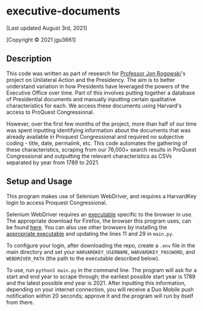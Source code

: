 # executive-documents

[Last updated August 3rd, 2021]

[Copyright © 2021 jgu3661]

## Description 

This code was written as part of research for [Professor Jon Rogowski](https://voices.uchicago.edu/jrogowski/)'s project on Unilateral Action and the Presidency. The aim is to better understand variation in how Presidents have leveraged the powers of the Executive Office over time. Part of this involves putting together a database of Presidential documents and manually inputting certain qualitative characteristics for each. We access these documents using Harvard's access to ProQuest Congressional. 

However, over the first few months of the project, more than half of our time was spent inputting identifying information about the documents that was already available in Proquest Congressional and required no subjective coding - title, date, permalink, etc. This code automates the gathering of these characteristics, scraping from our 76,000+ search results in ProQuest Congressional and outputting the relevant characteristics as CSVs separated by year from 1789 to 2021. 

## Setup and Usage

This program makes use of Selenium WebDriver, and requires a HarvardKey login to access Proquest Congressional.

Selenium WebDriver requires an [executable](https://www.selenium.dev/documentation/en/webdriver/driver_requirements/) specific to the browser in use. The appropriate download for Firefox, the browser this program uses, can be found [here](https://github.com/mozilla/geckodriver/releases). You can also use other browsers by installing the [appropriate executable](https://www.selenium.dev/documentation/en/webdriver/driver_requirements/#quick-reference) and updating the lines 11 and 29 in `main.py`.

To configure your login, after downloading the repo, create a `.env` file in the main directory and set your `HARVARDKEY_USERNAME`, `HARVARDKEY_PASSWORD`, and `WEBDRIVER_PATH` (the path to the executable described below).

To use, run `python3 main.py` in the command line. The program will ask for a start and end year to scrape through; the earliest possible start year is 1789 and the latest possible end year is 2021. After inputting this information, depending on your internet connection, you will receive a Duo Mobile push notification within 20 seconds; approve it and the program will run by itself from there. 


